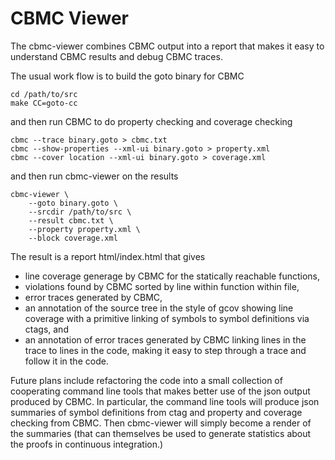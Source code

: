 # CBMC Viewer

The cbmc-viewer combines CBMC output into a report that makes it easy to
understand CBMC results and debug CBMC traces.

The usual work flow is to build the goto binary for CBMC

```
cd /path/to/src
make CC=goto-cc
```

and then run CBMC to do property checking and coverage checking

```
cbmc --trace binary.goto > cbmc.txt
cbmc --show-properties --xml-ui binary.goto > property.xml
cbmc --cover location --xml-ui binary.goto > coverage.xml
```

and then run cbmc-viewer on the results

```
cbmc-viewer \
	--goto binary.goto \
	--srcdir /path/to/src \
	--result cbmc.txt \
	--property property.xml \
	--block coverage.xml
```

The result is a report html/index.html that gives

* line coverage generage by CBMC for the statically reachable functions,
* violations found by CBMC sorted by line within function within file,
* error traces generated by CBMC,
* an annotation of the source tree in the style of gcov showing line coverage
  with a primitive linking of symbols to symbol definitions via ctags, and
* an annotation of error traces generated by CBMC linking lines in the trace
  to lines in the code, making it easy to step through a trace and follow it
  in the code.

Future plans include refactoring the code into a small collection of
cooperating command line tools that makes better use of
the json output produced by CBMC.  In particular, the command line tools
will produce json summaries of symbol definitions from ctag and property
and coverage checking from CBMC. Then cbmc-viewer will simply become
a render of the summaries (that can themselves be used to generate statistics
about the proofs in continuous integration.)
